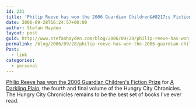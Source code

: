 ```yaml
---
id: 231
title: 'Philip Reeve has won the 2006 Guardian Children&#8217;s Fiction Prize for A Darkling Plain'
date: 2006-09-28T16:24:57+00:00
author: Stefan Hayden
layout: post
guid: http://www.stefanhayden.com/blog/2006/09/28/philip-reeve-has-won-the-2006-guardian-childrens-fiction-prize-for-a-darkling-plain/
permalink: /blog/2006/09/28/philip-reeve-has-won-the-2006-guardian-childrens-fiction-prize-for-a-darkling-plain/
Post:
  - link
categories:
  - personal
---
```

<p><a href="http://books.guardian.co.uk/childrensfictionprize2006/story/0,,1883363,00.html">Philip Reeve has won the 2006 Guardian Children's Fiction Prize</a> for <a href="http://www.amazon.com/o/ASIN/0439949971/stefanhayden-20">A Darkling Plain</a>, the fourth and final volume of the Hungry City Chronicles. The Hungry City Chronicles remains to be the best set of books I've ever read.
</p>
